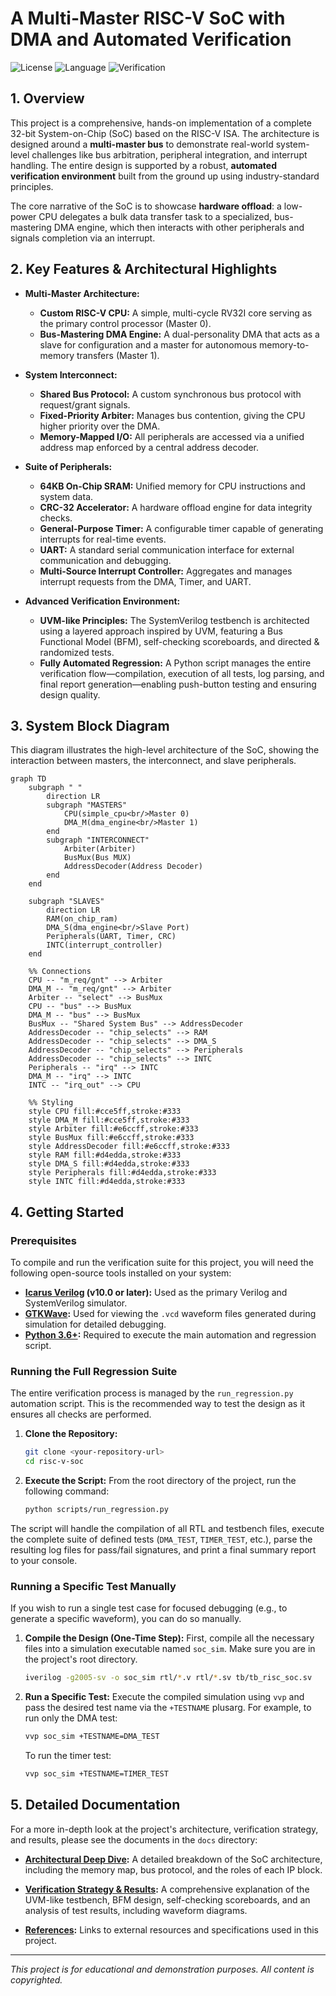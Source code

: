 # A Multi-Master RISC-V SoC with DMA and Automated Verification

![License](https://img.shields.io/badge/license-MIT-blue.svg)
![Language](https://img.shields.io/badge/language-Verilog%20%26%20SystemVerilog-orange)
![Verification](https://img.shields.io/badge/verification-100%25%20Passing-brightgreen)

## 1. Overview

This project is a comprehensive, hands-on implementation of a complete 32-bit System-on-Chip (SoC) based on the RISC-V ISA. The architecture is designed around a **multi-master bus** to demonstrate real-world system-level challenges like bus arbitration, peripheral integration, and interrupt handling. The entire design is supported by a robust, **automated verification environment** built from the ground up using industry-standard principles.

The core narrative of the SoC is to showcase **hardware offload**: a low-power CPU delegates a bulk data transfer task to a specialized, bus-mastering DMA engine, which then interacts with other peripherals and signals completion via an interrupt.

## 2. Key Features & Architectural Highlights

- **Multi-Master Architecture:**
  - **Custom RISC-V CPU:** A simple, multi-cycle RV32I core serving as the primary control processor (Master 0).
  - **Bus-Mastering DMA Engine:** A dual-personality DMA that acts as a slave for configuration and a master for autonomous memory-to-memory transfers (Master 1).

- **System Interconnect:**
  - **Shared Bus Protocol:** A custom synchronous bus protocol with request/grant signals.
  - **Fixed-Priority Arbiter:** Manages bus contention, giving the CPU higher priority over the DMA.
  - **Memory-Mapped I/O:** All peripherals are accessed via a unified address map enforced by a central address decoder.

- **Suite of Peripherals:**
  - **64KB On-Chip SRAM:** Unified memory for CPU instructions and system data.
  - **CRC-32 Accelerator:** A hardware offload engine for data integrity checks.
  - **General-Purpose Timer:** A configurable timer capable of generating interrupts for real-time events.
  - **UART:** A standard serial communication interface for external communication and debugging.
  - **Multi-Source Interrupt Controller:** Aggregates and manages interrupt requests from the DMA, Timer, and UART.

- **Advanced Verification Environment:**
  - **UVM-like Principles:** The SystemVerilog testbench is architected using a layered approach inspired by UVM, featuring a Bus Functional Model (BFM), self-checking scoreboards, and directed & randomized tests.
  - **Fully Automated Regression:** A Python script manages the entire verification flow—compilation, execution of all tests, log parsing, and final report generation—enabling push-button testing and ensuring design quality.

## 3. System Block Diagram

This diagram illustrates the high-level architecture of the SoC, showing the interaction between masters, the interconnect, and slave peripherals.

```mermaid
graph TD
    subgraph " "
        direction LR
        subgraph "MASTERS"
            CPU(simple_cpu<br/>Master 0)
            DMA_M(dma_engine<br/>Master 1)
        end
        subgraph "INTERCONNECT"
            Arbiter(Arbiter)
            BusMux(Bus MUX)
            AddressDecoder(Address Decoder)
        end
    end

    subgraph "SLAVES"
        direction LR
        RAM(on_chip_ram)
        DMA_S(dma_engine<br/>Slave Port)
        Peripherals(UART, Timer, CRC)
        INTC(interrupt_controller)
    end
    
    %% Connections
    CPU -- "m_req/gnt" --> Arbiter
    DMA_M -- "m_req/gnt" --> Arbiter
    Arbiter -- "select" --> BusMux
    CPU -- "bus" --> BusMux
    DMA_M -- "bus" --> BusMux
    BusMux -- "Shared System Bus" --> AddressDecoder
    AddressDecoder -- "chip_selects" --> RAM
    AddressDecoder -- "chip_selects" --> DMA_S
    AddressDecoder -- "chip_selects" --> Peripherals
    AddressDecoder -- "chip_selects" --> INTC
    Peripherals -- "irq" --> INTC
    DMA_M -- "irq" --> INTC
    INTC -- "irq_out" --> CPU

    %% Styling
    style CPU fill:#cce5ff,stroke:#333
    style DMA_M fill:#cce5ff,stroke:#333
    style Arbiter fill:#e6ccff,stroke:#333
    style BusMux fill:#e6ccff,stroke:#333
    style AddressDecoder fill:#e6ccff,stroke:#333
    style RAM fill:#d4edda,stroke:#333
    style DMA_S fill:#d4edda,stroke:#333
    style Peripherals fill:#d4edda,stroke:#333
    style INTC fill:#d4edda,stroke:#333
```

## 4. Getting Started

### Prerequisites

To compile and run the verification suite for this project, you will need the following open-source tools installed on your system:

*   **[Icarus Verilog](http://iverilog.icarus.com/) (v10.0 or later):** Used as the primary Verilog and SystemVerilog simulator.
*   **[GTKWave](http://gtkwave.sourceforge.net/):** Used for viewing the `.vcd` waveform files generated during simulation for detailed debugging.
*   **[Python 3.6+](https://www.python.org/):** Required to execute the main automation and regression script.

### Running the Full Regression Suite

The entire verification process is managed by the `run_regression.py` automation script. This is the recommended way to test the design as it ensures all checks are performed.

1.  **Clone the Repository:**
    ```bash
    git clone <your-repository-url>
    cd risc-v-soc
    ```

2.  **Execute the Script:**
    From the root directory of the project, run the following command:
    ```bash
    python scripts/run_regression.py
    ```

The script will handle the compilation of all RTL and testbench files, execute the complete suite of defined tests (`DMA_TEST`, `TIMER_TEST`, etc.), parse the resulting log files for pass/fail signatures, and print a final summary report to your console.

### Running a Specific Test Manually

If you wish to run a single test case for focused debugging (e.g., to generate a specific waveform), you can do so manually.

1.  **Compile the Design (One-Time Step):**
    First, compile all the necessary files into a simulation executable named `soc_sim`. Make sure you are in the project's root directory.
    ```bash
    iverilog -g2005-sv -o soc_sim rtl/*.v rtl/*.sv tb/tb_risc_soc.sv
    ```

2.  **Run a Specific Test:**
    Execute the compiled simulation using `vvp` and pass the desired test name via the `+TESTNAME` plusarg. For example, to run only the DMA test:
    ```bash
    vvp soc_sim +TESTNAME=DMA_TEST
    ```
    To run the timer test:
    ```bash
    vvp soc_sim +TESTNAME=TIMER_TEST
    ```


## 5. Detailed Documentation

For a more in-depth look at the project's architecture, verification strategy, and results, please see the documents in the `docs` directory:

- **[Architectural Deep Dive](./docs/architecture.md):** A detailed breakdown of the SoC architecture, including the memory map, bus protocol, and the roles of each IP block.

- **[Verification Strategy & Results](./docs/verification.md):** A comprehensive explanation of the UVM-like testbench, BFM design, self-checking scoreboards, and an analysis of test results, including waveform diagrams.

- **[References](./docs/references.md):** Links to external resources and specifications used in this project.



---
*This project is for educational and demonstration purposes. All content is copyrighted.*

